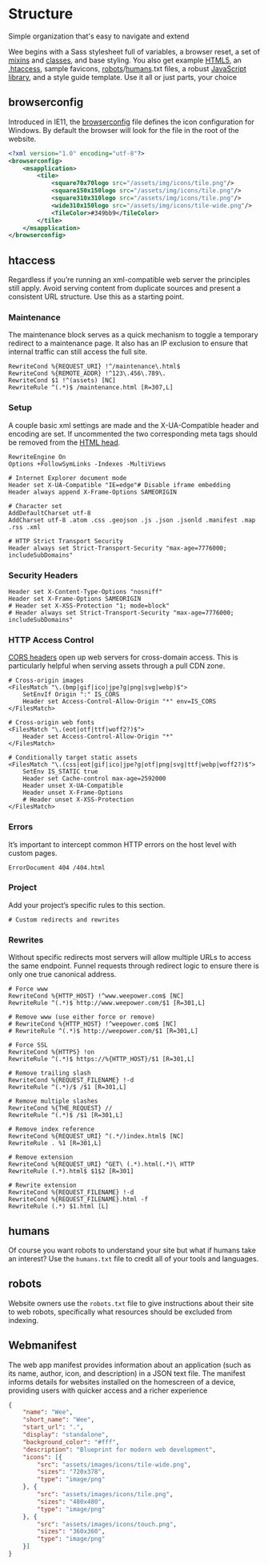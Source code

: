 # Structure

Simple organization that's easy to navigate and extend

Wee begins with a Sass stylesheet full of variables, a browser reset, a set of [mixins](/style/mixins) and [classes](/style/classes), and base styling. You also get example [HTML5](/start/markup), an [.htaccess](/start/structure#htaccess), sample favicons, [robots](/start/structure#robots)/[humans](/start/structure#humans).txt files, a robust [JavaScript library](/script/core), and a style guide template. Use it all or just parts, your choice

## browserconfig

Introduced in IE11, the [browserconfig](https://msdn.microsoft.com/en-us/library/dn320426%28v=vs.85%29.aspx) file defines the icon configuration for Windows. By default the browser will look for the file in the root of the website.

```xml
<?xml version="1.0" encoding="utf-8"?>
<browserconfig>
    <msapplication>
        <tile>
            <square70x70logo src="/assets/img/icons/tile.png"/>
            <square150x150logo src="/assets/img/icons/tile.png"/>
            <square310x310logo src="/assets/img/icons/tile.png"/>
            <wide310x150logo src="/assets/img/icons/tile-wide.png"/>
            <TileColor>#349bb9</TileColor>
        </tile>
    </msapplication>
</browserconfig>
```

## htaccess ##

Regardless if you’re running an xml-compatible web server the principles still apply. Avoid serving content from duplicate sources and present a consistent URL structure. Use this as a starting point.

### Maintenance

The maintenance block serves as a quick mechanism to toggle a temporary redirect to a maintenance page. It also has an IP exclusion to ensure that internal traffic can still access the full site.

```apacheconf
RewriteCond %{REQUEST_URI} !^/maintenance\.html$
RewriteCond %{REMOTE_ADDR} !^123\.456\.789\.
RewriteCond $1 !^(assets) [NC]
RewriteRule ^(.*)$ /maintenance.html [R=307,L]
```

### Setup

A couple basic xml settings are made and the X-UA-Compatible header and encoding are set. If uncommented the two corresponding meta tags should be removed from the [HTML head](/v3/start/markup?id=meta).

```apacheconf
RewriteEngine On
Options +FollowSymLinks -Indexes -MultiViews

# Internet Explorer document mode
Header set X-UA-Compatible "IE=edge"# Disable iframe embedding
Header always append X-Frame-Options SAMEORIGIN

# Character set
AddDefaultCharset utf-8
AddCharset utf-8 .atom .css .geojson .js .json .jsonld .manifest .map .rss .xml

# HTTP Strict Transport Security
Header always set Strict-Transport-Security "max-age=7776000; includeSubDomains"
```

### Security Headers

```apacheconf
Header set X-Content-Type-Options "nosniff"
Header set X-Frame-Options SAMEORIGIN
# Header set X-XSS-Protection "1; mode=block"
# Header always set Strict-Transport-Security "max-age=7776000; includeSubDomains"
```

### HTTP Access Control

[CORS headers](https://developer.mozilla.org/en-US/docs/Web/HTTP/Access_control_CORS) open up web servers for cross-domain access. This is particularly helpful when serving assets through a pull CDN zone.

```apacheconf
# Cross-origin images
<FilesMatch "\.(bmp|gif|ico|jpe?g|png|svg|webp)$">
    SetEnvIf Origin ":" IS_CORS
    Header set Access-Control-Allow-Origin "*" env=IS_CORS
</FilesMatch>

# Cross-origin web fonts
<FilesMatch "\.(eot|otf|ttf|woff2?)$">
    Header set Access-Control-Allow-Origin "*"
</FilesMatch>

# Conditionally target static assets
<FilesMatch "\.(css|eot|gif|ico|jpe?g|otf|png|svg|ttf|webp|woff2?)$">
    SetEnv IS_STATIC true
    Header set Cache-control max-age=2592000
    Header unset X-UA-Compatible
    Header unset X-Frame-Options
    # Header unset X-XSS-Protection
</FilesMatch>
```

### Errors

It’s important to intercept common HTTP errors on the host level with custom pages.

```apacheconf
ErrorDocument 404 /404.html
```

### Project

Add your project’s specific rules to this section.

```apacheconf
# Custom redirects and rewrites
```

### Rewrites

Without specific redirects most servers will allow multiple URLs to access the same endpoint. Funnel requests through redirect logic to ensure there is only one true canonical address.

```apacheconf
# Force www
RewriteCond %{HTTP_HOST} !^www.weepower.com$ [NC]
RewriteRule ^(.*)$ http://www.weepower.com/$1 [R=301,L]

# Remove www (use either force or remove)
# RewriteCond %{HTTP_HOST} !^weepower.com$ [NC]
# RewriteRule ^(.*)$ http://weepower.com/$1 [R=301,L]

# Force SSL
RewriteCond %{HTTPS} !on
RewriteRule ^(.*)$ https://%{HTTP_HOST}/$1 [R=301,L]

# Remove trailing slash
RewriteCond %{REQUEST_FILENAME} !-d
RewriteRule ^(.*)/$ /$1 [R=301,L]

# Remove multiple slashes
RewriteCond %{THE_REQUEST} //
RewriteRule ^(.*)$ /$1 [R=301,L]

# Remove index reference
RewriteCond %{REQUEST_URI} ^(.*/)index.html$ [NC]
RewriteRule . %1 [R=301,L]

# Remove extension
RewriteCond %{REQUEST_URI} ^GET\ (.*).html(.*)\ HTTP
RewriteRule (.*).html$ $1$2 [R=301]

# Rewrite extension
RewriteCond %{REQUEST_FILENAME} !-d
RewriteCond %{REQUEST_FILENAME}.html -f
RewriteRule (.*) $1.html [L]
```

## humans

Of course you want robots to understand your site but what if humans take an interest? Use the `humans.txt` file to credit all of your tools and languages.

## robots

Website owners use the `robots.txt` file to give instructions about their site to web robots, specifically what resources should be excluded from indexing.

## Webmanifest

The web app manifest provides information about an application (such as its name, author, icon, and description) in a JSON text file. The manifest informs details for websites installed on the homescreen of a device, providing users with quicker access and a richer experience

```json
{
    "name": "Wee",
    "short_name": "Wee",
    "start_url": ".",
    "display": "standalone",
    "background_color": "#fff",
    "description": "Blueprint for modern web development",
    "icons": [{
        "src": "assets/images/icons/tile-wide.png",
        "sizes": "720x378",
        "type": "image/png"
    }, {
        "src": "assets/images/icons/tile.png",
        "sizes": "480x480",
        "type": "image/png"
    }, {
        "src": "assets/images/icons/touch.png",
        "sizes": "360x360",
        "type": "image/png"
    }]
}
```